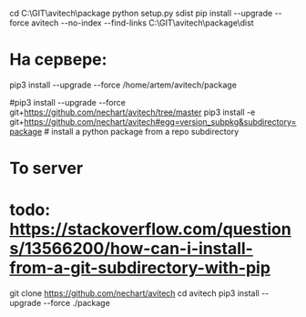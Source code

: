 cd C:\GIT\avitech\package
python setup.py sdist
pip install --upgrade --force avitech --no-index --find-links C:\GIT\avitech\package\dist
# На сервере:
pip3 install --upgrade --force /home/artem/avitech/package

#pip3 install --upgrade --force git+https://github.com/nechart/avitech/tree/master
pip3 install -e git+https://github.com/nechart/avitech#egg=version_subpkg&subdirectory=package # install a python package from a repo subdirectory


# To server
# todo: https://stackoverflow.com/questions/13566200/how-can-i-install-from-a-git-subdirectory-with-pip
git clone https://github.com/nechart/avitech
cd avitech
pip3 install --upgrade --force ./package